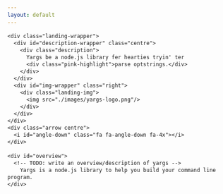 ```yaml
---
layout: default
---
```


<div class="home">
  
  <div class="wrapper">

    <div class="landing-wrapper">
      <div id="description-wrapper" class="centre">
        <div class="description">
          Yargs be a node.js library fer hearties tryin' ter 
          <div class="pink-highlight">parse optstrings.</div>
        </div>
      </div>
      <div id="img-wrapper" class="right">
        <div class="landing-img">
          <img src="./images/yargs-logo.png"/>
        </div>
      </div>
    </div>
    <div class="arrow centre">
      <i id="angle-down" class="fa fa-angle-down fa-4x"></i>
    </div>
     
    <div id="overview">
      <!-- TODO: write an overview/description of yargs -->
        Yargs is a node.js library to help you build your command line program. 
    </div>

  </div>

</div>
